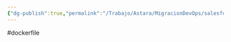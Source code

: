 ```yaml
---
{"dg-publish":true,"permalink":"/Trabajo/Astara/MigracionDevOps/salesforce/dockerfiles/salesforceagent11sfpsf/"}
---
```



#dockerfile
